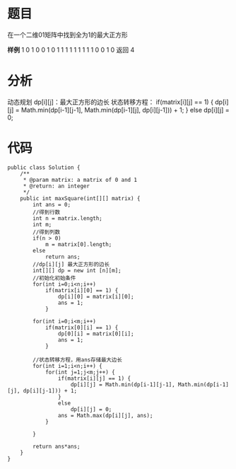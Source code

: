 # 题目
在一个二维01矩阵中找到全为1的最大正方形

**样例**
1 0 1 0 0
1 0 1 1 1
1 1 1 1 1
1 0 0 1 0
返回 4

# 分析
动态规划
dp[i][j]：最大正方形的边长
状态转移方程：
if(matrix[i][j] == 1)
 {
        			dp[i][j] = Math.min(dp[i-1][j-1], Math.min(dp[i-1][j], dp[i][j-1])) + 1;
        		}
        		else
        			dp[i][j] = 0;

# 代码
```
public class Solution {
    /**
     * @param matrix: a matrix of 0 and 1
     * @return: an integer
     */
    public int maxSquare(int[][] matrix) {
        int ans = 0;
        //得到行数
        int n = matrix.length;
        int m;
        //得到列数
        if(n > 0)
            m = matrix[0].length;
        else 
            return ans;
        //dp[i][j] 最大正方形的边长
        int[][] dp = new int [n][m];
        //初始化初始条件
        for(int i=0;i<n;i++)
        	if(matrix[i][0] == 1) {
        		dp[i][0] = matrix[i][0];
        		ans = 1;
        	}
        
        for(int i=0;i<m;i++)
        	if(matrix[0][i] == 1) {
        		dp[0][i] = matrix[0][i];
        		ans = 1;
        	}
        
        //状态转移方程，用ans存储最大边长
        for(int i=1;i<n;i++) {
        	for(int j=1;j<m;j++) {
        		if(matrix[i][j] == 1) {
        			dp[i][j] = Math.min(dp[i-1][j-1], Math.min(dp[i-1][j], dp[i][j-1])) + 1;
        		}
        		else
        			dp[i][j] = 0;
        		ans = Math.max(dp[i][j], ans);
        	}
        	
        }
        
        return ans*ans;
    }
}
```
